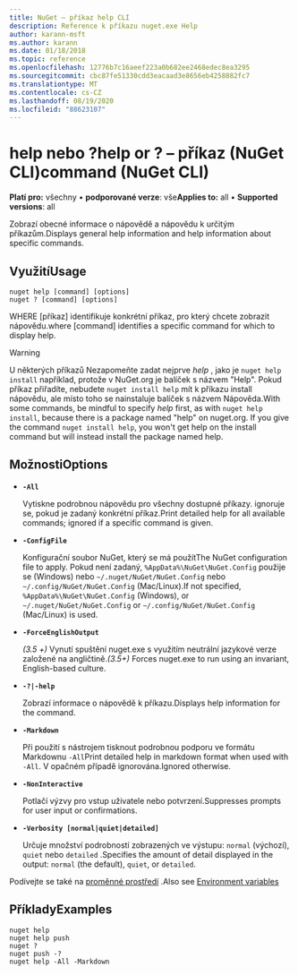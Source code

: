 ```yaml
---
title: NuGet – příkaz help CLI
description: Reference k příkazu nuget.exe Help
author: karann-msft
ms.author: karann
ms.date: 01/18/2018
ms.topic: reference
ms.openlocfilehash: 12776b7c16aeef223a0b682ee2468edec8ea3295
ms.sourcegitcommit: cbc87fe51330cdd3eacaad3e8656eb4258882fc7
ms.translationtype: MT
ms.contentlocale: cs-CZ
ms.lasthandoff: 08/19/2020
ms.locfileid: "88623107"
---
```

# <a name="help-or--command-nuget-cli"></a><span data-ttu-id="8adbe-103">help nebo ?</span><span class="sxs-lookup"><span data-stu-id="8adbe-103">help or ?</span></span> <span data-ttu-id="8adbe-104">– příkaz (NuGet CLI)</span><span class="sxs-lookup"><span data-stu-id="8adbe-104">command (NuGet CLI)</span></span>

<span data-ttu-id="8adbe-105">**Platí pro:** všechny &bullet; **podporované verze**: vše</span><span class="sxs-lookup"><span data-stu-id="8adbe-105">**Applies to:** all &bullet; **Supported versions**: all</span></span>

<span data-ttu-id="8adbe-106">Zobrazí obecné informace o nápovědě a nápovědu k určitým příkazům.</span><span class="sxs-lookup"><span data-stu-id="8adbe-106">Displays general help information and help information about specific commands.</span></span>

## <a name="usage"></a><span data-ttu-id="8adbe-107">Využití</span><span class="sxs-lookup"><span data-stu-id="8adbe-107">Usage</span></span>

```cli
nuget help [command] [options]
nuget ? [command] [options]
```

<span data-ttu-id="8adbe-108">WHERE [příkaz] identifikuje konkrétní příkaz, pro který chcete zobrazit nápovědu.</span><span class="sxs-lookup"><span data-stu-id="8adbe-108">where [command] identifies a specific command for which to display help.</span></span>

> [!Warning]
> <span data-ttu-id="8adbe-109">U některých příkazů Nezapomeňte zadat nejprve *help* , jako je `nuget help install` například, protože v NuGet.org je balíček s názvem "Help". Pokud příkaz přiřadíte, nebudete `nuget install help` mít k příkazu install nápovědu, ale místo toho se nainstaluje balíček s názvem Nápověda.</span><span class="sxs-lookup"><span data-stu-id="8adbe-109">With some commands, be mindful to specify *help* first, as with `nuget help install`, because there is a package named "help" on nuget.org. If you give the command `nuget install help`, you won't get help on the install command but will instead install the package named help.</span></span>

## <a name="options"></a><span data-ttu-id="8adbe-110">Možnosti</span><span class="sxs-lookup"><span data-stu-id="8adbe-110">Options</span></span>

- **`-All`**

  <span data-ttu-id="8adbe-111">Vytiskne podrobnou nápovědu pro všechny dostupné příkazy. ignoruje se, pokud je zadaný konkrétní příkaz.</span><span class="sxs-lookup"><span data-stu-id="8adbe-111">Print detailed help for all available commands; ignored if a specific command is given.</span></span>

- **`-ConfigFile`**

  <span data-ttu-id="8adbe-112">Konfigurační soubor NuGet, který se má použít</span><span class="sxs-lookup"><span data-stu-id="8adbe-112">The NuGet configuration file to apply.</span></span> <span data-ttu-id="8adbe-113">Pokud není zadaný, `%AppData%\NuGet\NuGet.Config` použije se (Windows) nebo `~/.nuget/NuGet/NuGet.Config` nebo `~/.config/NuGet/NuGet.Config` (Mac/Linux).</span><span class="sxs-lookup"><span data-stu-id="8adbe-113">If not specified, `%AppData%\NuGet\NuGet.Config` (Windows), or `~/.nuget/NuGet/NuGet.Config` or `~/.config/NuGet/NuGet.Config` (Mac/Linux) is used.</span></span>

- **`-ForceEnglishOutput`**

  <span data-ttu-id="8adbe-114">*(3.5 +)* Vynutí spuštění nuget.exe s využitím neutrální jazykové verze založené na angličtině.</span><span class="sxs-lookup"><span data-stu-id="8adbe-114">*(3.5+)* Forces nuget.exe to run using an invariant, English-based culture.</span></span>

- **`-?|-help`**

  <span data-ttu-id="8adbe-115">Zobrazí informace o nápovědě k příkazu.</span><span class="sxs-lookup"><span data-stu-id="8adbe-115">Displays help information for the command.</span></span>

- **`-Markdown`**

  <span data-ttu-id="8adbe-116">Při použití s nástrojem tisknout podrobnou podporu ve formátu Markdownu `-All`</span><span class="sxs-lookup"><span data-stu-id="8adbe-116">Print detailed help in markdown format when used with `-All`.</span></span> <span data-ttu-id="8adbe-117">V opačném případě ignorována.</span><span class="sxs-lookup"><span data-stu-id="8adbe-117">Ignored otherwise.</span></span>

- **`-NonInteractive`**

  <span data-ttu-id="8adbe-118">Potlačí výzvy pro vstup uživatele nebo potvrzení.</span><span class="sxs-lookup"><span data-stu-id="8adbe-118">Suppresses prompts for user input or confirmations.</span></span>

- **`-Verbosity [normal|quiet|detailed]`**

  <span data-ttu-id="8adbe-119">Určuje množství podrobností zobrazených ve výstupu: `normal` (výchozí), `quiet` nebo `detailed` .</span><span class="sxs-lookup"><span data-stu-id="8adbe-119">Specifies the amount of detail displayed in the output: `normal` (the default), `quiet`, or `detailed`.</span></span>

<span data-ttu-id="8adbe-120">Podívejte se také na [proměnné prostředí](cli-ref-environment-variables.md) .</span><span class="sxs-lookup"><span data-stu-id="8adbe-120">Also see [Environment variables](cli-ref-environment-variables.md)</span></span>

## <a name="examples"></a><span data-ttu-id="8adbe-121">Příklady</span><span class="sxs-lookup"><span data-stu-id="8adbe-121">Examples</span></span>

```cli
nuget help
nuget help push
nuget ?
nuget push -?
nuget help -All -Markdown
```

